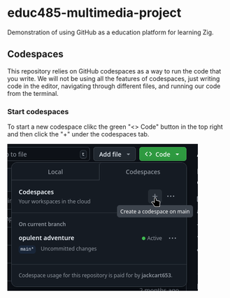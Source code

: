 # educ485-multimedia-project
Demonstration of using GitHub as a education platform for learning Zig.

## Codespaces
This repository relies on GitHub codespaces as a way to run the code that you write.
We will not be using all the features of codespaces, just writing code in the editor,
navigating through different files, and running our code from the terminal.

### Start codespaces
To start a new codespace clikc the green "<> Code" button in the top right and then
click the "+" under the codespaces tab.

![Start a new codespace](/images/create-codespace.png)